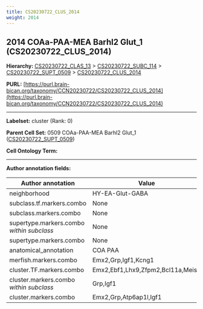 ```yaml
---
title: CS20230722_CLUS_2014
weight: 2014
---
```

## 2014 COAa-PAA-MEA Barhl2 Glut_1 (CS20230722_CLUS_2014)
<b>Hierarchy: </b>
[CS20230722_CLAS_13](../CS20230722_CLAS_13) >
[CS20230722_SUBC_114](../CS20230722_SUBC_114) >
[CS20230722_SUPT_0509](../CS20230722_SUPT_0509) >
[CS20230722_CLUS_2014](../CS20230722_CLUS_2014)

**PURL:** [https://purl.brain-bican.org/taxonomy/CCN20230722/CS20230722_CLUS_2014](https://purl.brain-bican.org/taxonomy/CCN20230722/CS20230722_CLUS_2014)

---


**Labelset:** cluster (Rank: 0)

**Parent Cell Set:** 0509 COAa-PAA-MEA Barhl2 Glut_1 ([CS20230722_SUPT_0509](../CS20230722_SUPT_0509))



**Cell Ontology Term:** 

[MARKER GENES.]: #


---

[TRANSFERRED ANNOTATIONS.]: #


[AUTHOR ANNOTATION FIELDS.]: #


**Author annotation fields:**

| Author annotation | Value |
|-------------------|-------|
|neighborhood|HY-EA-Glut-GABA|
|subclass.tf.markers.combo|None|
|subclass.markers.combo|None|
|supertype.markers.combo _within subclass_|None|
|supertype.markers.combo|None|
|anatomical_annotation|COA PAA|
|merfish.markers.combo|Emx2,Grp,Igf1,Kcng1|
|cluster.TF.markers.combo|Emx2,Ebf1,Lhx9,Zfpm2,Bcl11a,Meis1|
|cluster.markers.combo _within subclass_|Grp,Igf1|
|cluster.markers.combo|Emx2,Grp,Atp6ap1l,Igf1|
